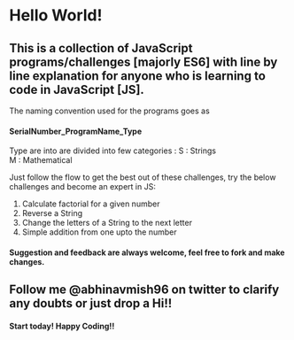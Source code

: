 # Hello World!


## This is a collection of JavaScript programs/challenges [majorly ES6] with line by line explanation for anyone who is learning to code in JavaScript [JS].


The naming convention used for the programs goes as 

#### SerialNumber_ProgramName_Type

Type are into are divided into few categories :
S : Strings <br>
M : Mathematical

Just follow the flow to get the best out of these challenges, try the below challenges and become an expert in JS:

1. Calculate factorial for a given number
2. Reverse a String
3. Change the letters of a String to the next letter
4. Simple addition from one upto the number



#### Suggestion and feedback are always welcome, feel free to fork and make changes.


## Follow me @abhinavmish96 on twitter to clarify any doubts or just drop a Hi!!


#### Start today! Happy Coding!!
